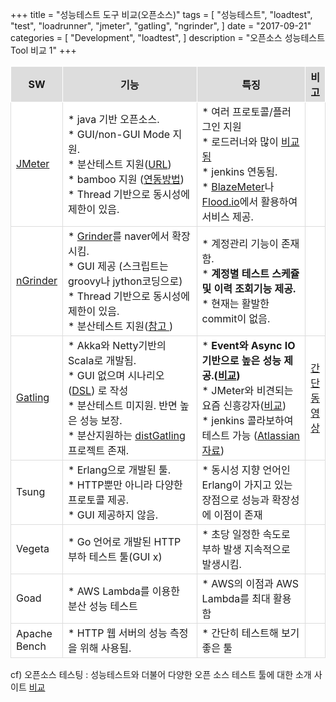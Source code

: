 +++
title = "성능테스트 도구 비교(오픈소스)"
tags = [
    "성능테스트",
    "loadtest",
    "test",
    "loadrunner",
    "jmeter",
    "gatling",    "ngrinder",
]
date = "2017-09-21"
categories = [
    "Development",
    "loadtest",
]
description = "오픈소스 성능테스트 Tool 비교 1"
+++

<head><style>

td, th {
    padding: 8px;
}
td {
    background-color: #ffffff;
    border: 1px solid #dddddd;
}
th {
    text-align: center;
    background-color: #dddddd;
    border: 1px solid #ffffff;
}
</style></head>

<table>

<tbody>

<tr>
<th>SW</th>  <th width="50%">기능</th>  <th width="39%">특징</th> <th>비고</th>
</tr>

<tr>
<td >
<a href="http://jmeter.apache.org/">JMeter</a>
</td>

<td >
*   java 기반 오픈소스.<br/>
*   GUI/non-GUI Mode 지원.<br/>
*   분산테스트 지원(<a href="http://odysseymoon.tistory.com/51">URL</a>)<br/>
*   bamboo 지원 (<a href="https://www.blazemeter.com/blog/ow-run-jmeter-continuous-integration-environment-bamboo">연동방법</a>) <br/>
*   Thread 기반으로 동시성에 제한이 있음.<br/>

</td>
<td >
*   여러 프로토콜/플러그인 지원<br/>
*   로드러너와 많이 <a href="https://comparisons.financesonline.com/apache-jmeter-vs-hp-loadrunner">비교됨</a><br/>
*   jenkins 연동됨.<br/>
*   <a href="https://www.blazemeter.com/">BlazeMeter</a>나 <a href="https://https://flood.io/">Flood.io</a>에서 활용하여 서비스 제공.
</td><td > </td>
</tr>

<tr>
<td ><a href="https://naver.github.io/ngrinder/">nGrinder</a></td>

<td >
*   <a href="http://grinder.sourceforge.net/">Grinder</a>를 naver에서 확장시킴.<br/>
*   GUI 제공 (스크립트는 groovy나 jython코딩으로)<br/>
*   Thread 기반으로 동시성에 제한이 있음.<br/>
*   분산테스트 지원(<a href="https://github.com/naver/ngrinder/wiki/Architecture">참고 </a>)<br/>
</td>

<td  >
*   계정관리 기능이 존재함. <br/>
*   <strong>계정별 테스트 스케쥴 및 이력 조회기능 제공.</strong><br/>
*   현재는 활발한 commit이 없음.<br/>
</td>
<td > </td>
</tr>


<tr>
<td ><a href="http://gatling.io/">Gatling</a></td> 

<td >
*   Akka와 Netty기반의 Scala로 개발됨.<br/>
*   GUI 없으며 시나리오 (<a href="https://en.wikipedia.org/wiki/Domain-specific_language">DSL</a>) 로 작성<br/>
*   분산테스트 미지원. 반면 높은 성능 보장.<br/>
*   분산지원하는 <a href="https://github.com/Abiy/distGatling">distGatling</a>프로젝트 존재.
</td>

<td  >
*   <strong>Event와 Async IO기반으로 높은 성능 제공.(<a href="https://blog.flood.io/stress-testing-jmeter-and-gatling/">비교</a>)</strong></br>
*   JMeter와 비견되는 요즘 신흥강자(<a href="https://octoperf.com/blog/2015/06/08/jmeter-vs-gatling/">비교</a>)</br>
*   jenkins 콜라보하여 테스트 가능 (<a href="https://summit.atlassian.com/archives/2014/massive-teams/jira-performance-testing-in-pictures?_ga=1.230245596.1327854792.1491190096">Atlassian 자료</a>)</br>
</td>

<td ><a href="https://www.youtube.com/watch?v=fqP6PTUdtkY">간단동영상</a> </td>
</tr>

<tr>
<td  >Tsung</td>
<td  >
*   Erlang으로 개발된 툴.</br>
*   HTTP뿐만 아니라 다양한 프로토콜 제공.</br>
*   GUI 제공하지 않음.</br>
</td>

<td  >
*   동시성 지향 언어인 Erlang이 가지고 있는 장점으로  
    성능과 확장성에 이점이 존재</br>
</td><td > </td>
</tr>

<tr>
<td  >Vegeta</td>

<td  >
*   Go 언어로 개발된 HTTP 부하 테스트 툴(GUI x)
</td>

<td  >
*   초당 일정한 속도로 부하 발생 지속적으로 발생시킴.
</td><td > </td>

</tr>

<tr>
<td  >Goad</td>
<td  >
*   AWS Lambda를 이용한 분산 성능 테스트
</td>

<td  >
*   AWS의 이점과 AWS Lambda를 최대 활용함
</td><td > </td>
</tr>

<tr>
<td  >Apache Bench</td>

<td  >
*   HTTP 웹 서버의 성능 측정을 위해 사용됨.
</td>

<td  >
*   간단히 테스트해 보기 좋은 툴
</td><td > </td>
</tr>
</tbody>
</table>

cf) 오픈소스 테스팅 : 성능테스트와 더불어 다양한 오픈 소스 테스트 툴에 대한 소개 사이트 <a href="http://www.opensourcetesting.org/category/performance">비교</a> 

